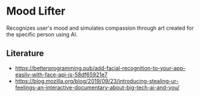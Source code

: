 # Mood Lifter

Recognizes user's mood and simulates compassion through art created for the specific person using AI.

## Literature

- https://betterprogramming.pub/add-facial-recognition-to-your-app-easily-with-face-api-js-58df65921e7
- https://blog.mozilla.org/blog/2019/09/23/introducing-stealing-ur-feelings-an-interactive-documentary-about-big-tech-ai-and-you/